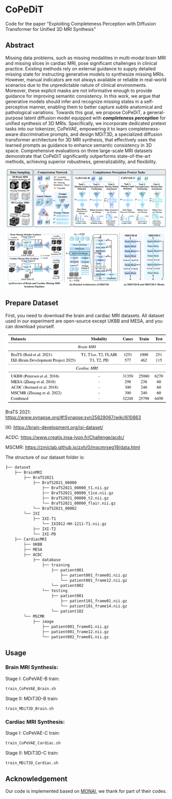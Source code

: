 # CoPeDiT
Code for the paper "Exploiting Completeness Perception with Diffusion Transformer for Unified 3D MRI Synthesis"

## Abstract
Missing data problems, such as missing modalities in multi-modal brain MRI and missing slices in cardiac MRI, pose significant challenges in clinical practice. Existing methods rely on external guidance to supply detailed missing state for instructing generative models to synthesize missing MRIs. However, manual indicators are not always available or reliable in real-world scenarios due to the unpredictable nature of clinical environments. Moreover, these explicit masks are not informative enough to provide guidance for improving semantic consistency. In this work, we argue that generative models should infer and recognize missing states in a self-perceptive manner, enabling them to better capture subtle anatomical and pathological variations. Towards this goal, we propose CoPeDiT, a general-purpose latent diffusion model equipped with ***completeness perception*** for unified synthesis of 3D MRIs. Specifically, we incorporate dedicated pretext tasks into our tokenizer, CoPeVAE, empowering it to learn completeness-aware discriminative prompts, and design MDiT3D, a specialized diffusion transformer architecture for 3D MRI synthesis, that effectively uses the learned prompts as guidance to enhance semantic consistency in 3D space. Comprehensive evaluations on three large-scale MRI datasets demonstrate that CoPeDiT significantly outperforms state-of-the-art methods, achieving superior robustness, generalizability, and flexibility.

![teaser](assets/CoPeVAE.png)

![teaser](assets/MDiT3D.png)

## Prepare Dataset
First, you need to download the brain and cardiac MRI datasets. All dataset used in our experiment are open-source except UKBB and MESA, and you can download yourself.

![teaser](assets/Dataset.png)

BraTS 2021: https://www.synapse.org/#!Synapse:syn25829067/wiki/610863 

IXI: https://brain-development.org/ixi-dataset/ 

ACDC: https://www.creatis.insa-lyon.fr/Challenge/acdc/

MSCMR: https://zmiclab.github.io/zxh/0/mscmrseg19/data.html

The structure of our dataset folder is:
```
├── dataset
    ├── BrainMRI
        ├── BraTS2021
            ├── BraTS2021_00000
                ├── BraTS2021_00000_t1.nii.gz
                ├── BraTS2021_00000_t1ce.nii.gz
                ├── BraTS2021_00000_t2.nii.gz
                └── BraTS2021_00000_flair.nii.gz
            └── BraTS2021_00002
        └── IXI
            ├── IXI-T1
                └── IXI012-HH-1211-T1.nii.gz
            ├── IXI-T2
            └── IXI-PD
    ├── CardiacMRI
        ├── UKBB
        ├── MESA
        ├── ACDC
            ├── database
                ├── training
                    ├── patient001
                        ├── patient001_frame01.nii.gz
                        └── patient001_frame12.nii.gz
                    └── patient002
                └── testing
                    ├── patient001
                        ├── patient101_frame01.nii.gz
                        └── patient101_frame14.nii.gz
                    └── patient102
        └── MSCMR
            ├── image
                ├── patient001_frame01.nii.gz
                ├── patient001_frame12.nii.gz
                └── patient002_frame01.nii.gz
```

## Usage
### Brain MRI Synthesis:

Stage I: CoPeVAE-B train: 
```bash 
train_CoPeVAE_Brain.sh
```
Stage II: MDiT3D-B train: 
```bash 
train_MDiT3D_Brain.sh
```
### Cardiac MRI Synthesis:

Stage I: CoPeVAE-C train: 
```bash 
train_CoPeVAE_Cardiac.sh
```
Stage II: MDiT3D-C train: 
```bash 
train_MDiT3D_Cardiac.sh
```
## Acknowledgement
Our code is implemented based on [MONAI](https://github.com/Project-MONAI/research-contributions), we thank for part of their codes.
